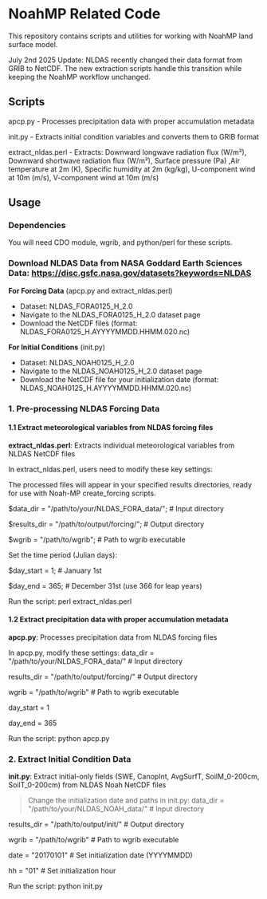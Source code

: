# NoahMP Related Code

This repository contains scripts and utilities for working with NoahMP land surface model.

July 2nd 2025 Update:
NLDAS recently changed their data format from GRIB to NetCDF. The new extraction scripts  handle this transition while keeping the NoahMP workflow unchanged.

## Scripts

apcp.py - Processes precipitation data with proper accumulation metadata

init.py - Extracts initial condition variables and converts them to GRIB format

extract_nldas.perl - Extracts: Downward longwave radiation flux (W/m²), Downward shortwave radiation flux (W/m²), Surface pressure (Pa) ,Air temperature at 2m (K), Specific humidity at 2m (kg/kg), U-component wind at 10m (m/s), V-component wind at 10m (m/s)

## Usage

### Dependencies
You will need CDO module, wgrib, and python/perl for these scripts.

### Download NLDAS Data from NASA Goddard Earth Sciences Data: https://disc.gsfc.nasa.gov/datasets?keywords=NLDAS

**For Forcing Data** (apcp.py and extract_nldas.perl)
- Dataset: NLDAS_FORA0125_H_2.0
- Navigate to the NLDAS_FORA0125_H_2.0 dataset page
- Download the NetCDF files (format: NLDAS_FORA0125_H.AYYYYMMDD.HHMM.020.nc)

**For Initial Conditions** (init.py)
- Dataset: NLDAS_NOAH0125_H_2.0
- Navigate to the NLDAS_NOAH0125_H_2.0 dataset page
- Download the NetCDF file for your initialization date (format: NLDAS_NOAH0125_H.AYYYYMMDD.HHMM.020.nc)

### 1. Pre-processing NLDAS Forcing Data

#### 1.1 Extract meteorological variables from NLDAS forcing files

**extract_nldas.perl**: Extracts individual meteorological variables from NLDAS NetCDF files

In extract_nldas.perl, users need to modify these key settings:

The processed files will appear in your specified results directories, ready for use with Noah-MP create_forcing scripts.

$data_dir = "/path/to/your/NLDAS_FORA_data/";     # Input directory

$results_dir = "/path/to/output/forcing/";        # Output directory

$wgrib = "/path/to/wgrib";                        # Path to wgrib executable

Set the time period (Julian days):

$day_start = 1;     # January 1st

$day_end = 365;     # December 31st (use 366 for leap years)

Run the script: 
perl extract_nldas.perl

#### 1.2 Extract precipitation data with proper accumulation metadata

**apcp.py**: Processes precipitation data from NLDAS forcing files

In apcp.py, modify these settings:
data_dir = "/path/to/your/NLDAS_FORA_data/"      # Input directory

results_dir = "/path/to/output/forcing/"         # Output directory

wgrib = "/path/to/wgrib"                         # Path to wgrib executable

day_start = 1

day_end = 365

Run the script:
python apcp.py

### 2. Extract Initial Condition Data

**init.py**: Extract initial-only fields (SWE, CanopInt, AvgSurfT, SoilM_0-200cm, SoilT_0-200cm) from NLDAS Noah NetCDF files

> Change the initialization date and paths in init.py:
data_dir = "/path/to/your/NLDAS_NOAH_data/"      # Input directory

results_dir = "/path/to/output/init/"            # Output directory

wgrib = "/path/to/wgrib"                         # Path to wgrib executable

date = "20170101"   # Set initialization date (YYYYMMDD)

hh = "01"           # Set initialization hour

Run the script:
python init.py

